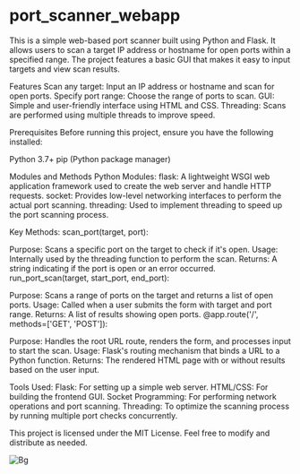 # port_scanner_webapp

This is a simple web-based port scanner built using Python and Flask. It allows users to scan a target IP address or hostname for open ports within a specified range. The project features a basic GUI that makes it easy to input targets and view scan results.

Features
Scan any target: Input an IP address or hostname and scan for open ports.
Specify port range: Choose the range of ports to scan.
GUI: Simple and user-friendly interface using HTML and CSS.
Threading: Scans are performed using multiple threads to improve speed.

Prerequisites
Before running this project, ensure you have the following installed:

Python 3.7+
pip (Python package manager)

Modules and Methods
Python Modules:
flask: A lightweight WSGI web application framework used to create the web server and handle HTTP requests.
socket: Provides low-level networking interfaces to perform the actual port scanning.
threading: Used to implement threading to speed up the port scanning process.

Key Methods:
scan_port(target, port):

Purpose: Scans a specific port on the target to check if it's open.
Usage: Internally used by the threading function to perform the scan.
Returns: A string indicating if the port is open or an error occurred.
run_port_scan(target, start_port, end_port):

Purpose: Scans a range of ports on the target and returns a list of open ports.
Usage: Called when a user submits the form with target and port range.
Returns: A list of results showing open ports.
@app.route('/', methods=['GET', 'POST']):

Purpose: Handles the root URL route, renders the form, and processes input to start the scan.
Usage: Flask's routing mechanism that binds a URL to a Python function.
Returns: The rendered HTML page with or without results based on the user input.

Tools Used:
Flask: For setting up a simple web server.
HTML/CSS: For building the frontend GUI.
Socket Programming: For performing network operations and port scanning.
Threading: To optimize the scanning process by running multiple port checks concurrently.

This project is licensed under the MIT License. Feel free to modify and distribute as needed.

![Bg](https://github.com/user-attachments/assets/07e0e5fb-b056-4d42-91fc-7403693cf0e5)
